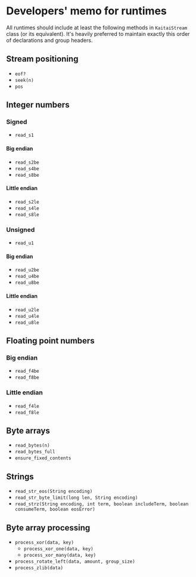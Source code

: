 # Developers' memo for runtimes

All runtimes should include at least the following methods in
`KaitaiStream` class (or its equivalent). It's heavily preferred to
maintain exactly this order of declarations and group headers.

## Stream positioning

* `eof?`
* `seek(n)`
* `pos`

## Integer numbers

### Signed

* `read_s1`

#### Big endian

* `read_s2be`
* `read_s4be`
* `read_s8be`

#### Little endian

* `read_s2le`
* `read_s4le`
* `read_s8le`

### Unsigned

* `read_u1`

#### Big endian

* `read_u2be`
* `read_u4be`
* `read_u8be`

#### Little endian

* `read_u2le`
* `read_u4le`
* `read_u8le`

## Floating point numbers

### Big endian

* `read_f4be`
* `read_f8be`

### Little endian

* `read_f4le`
* `read_f8le`

## Byte arrays

* `read_bytes(n)`
* `read_bytes_full`
* `ensure_fixed_contents`

## Strings

* `read_str_eos(String encoding)`
* `read_str_byte_limit(long len, String encoding)`
* `read_strz(String encoding, int term, boolean includeTerm, boolean consumeTerm, boolean eosError)`

## Byte array processing

* `process_xor(data, key)`
  * `process_xor_one(data, key)`
  * `process_xor_many(data, key)`
* `process_rotate_left(data, amount, group_size)`
* `process_zlib(data)`
